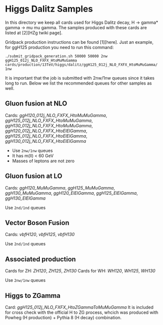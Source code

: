# Higgs Dalitz Samples
In this directory we keep all cards used for Higgs Dalitz decay, H -> gamma* gamma -> mu mu gamma.
The samples produced with these cards are listed at [2][HZg twiki page].

Gridpack production instructions can be found [1][here]. Just an example, for ggH125 production you need to run this command:
```
./submit_gridpack_generation.sh 50000 50000 2nw  ggH125_012j_NLO_FXFX_HtoMuMuGamma cards/production/13TeV/higgs/dalitz/ggH125_012j_NLO_FXFX_HtoMuMuGamma/ 1nw
```
It is important that the job is submitted with 2nw/1nw queues since it takes long to run.
Below we list the recommended queues for other samples as well.

## Gluon fusion at NLO
Cards: *ggH120_012j_NLO_FXFX_HtoMuMuGamma*, *ggH125_012j_NLO_FXFX_HtoMuMuGamma*, *ggH130_012j_NLO_FXFX_HtoMuMuGamma*,
*ggH120_012j_NLO_FXFX_HtoElElGamma*, *ggH125_012j_NLO_FXFX_HtoElElGamma*, *ggH130_012j_NLO_FXFX_HtoElElGamma*

  * Use ```2nw/1nw``` queues
  * It has m(ll) < 60 GeV
  * Masses of leptons are not zero

## Gluon fusion at LO
Cards: *ggH120_MuMuGamma*, *ggH125_MuMuGamma*, *ggH130_MuMuGamma*, *ggH120_ElElGamma*, *ggH125_ElElGamma*, *ggH130_ElElGamma*

Use ```2nd/1nd``` queues

## Vector Boson Fusion
Cards: *vbfH120*, *vbfH125*, *vbfH130*

Use ```2nd/1nd``` queues

## Associated production
Cards for ZH: *ZH120*, *ZH125*, *ZH130*
Cards for WH: *WH120*, *WH125*, *WH130*

Use ```2nw/1nw``` queues


## Higgs to ZGamma
Card: *ggH125_012j_NLO_FXFX_HtoZGammaToMuMuGamma*
It is included for cross check with the official H to ZG process, whcich was produced with Powheg (H production) + Pythia 8 (H decay) combination.

[1]: https://twiki.cern.ch/twiki/bin/viewauth/CMS/QuickGuideMadGraph5aMCatNLO

[2]: https://twiki.cern.ch/twiki/bin/viewauth/CMS/HZgMC13TeV
